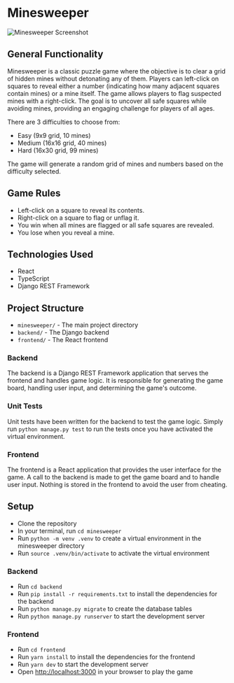 # Minesweeper

![Minesweeper Screenshot](./public/minesweeper.png)

## General Functionality

Minesweeper is a classic puzzle game where the objective is to clear a grid of hidden mines without detonating any of them. Players can left-click on squares to reveal either a number (indicating how many adjacent squares contain mines) or a mine itself. The game allows players to flag suspected mines with a right-click. The goal is to uncover all safe squares while avoiding mines, providing an engaging challenge for players of all ages.

There are 3 difficulties to choose from:

- Easy (9x9 grid, 10 mines)
- Medium (16x16 grid, 40 mines)
- Hard (16x30 grid, 99 mines)

The game will generate a random grid of mines and numbers based on the difficulty selected.

## Game Rules

- Left-click on a square to reveal its contents.
- Right-click on a square to flag or unflag it.
- You win when all mines are flagged or all safe squares are revealed.
- You lose when you reveal a mine.

## Technologies Used

- React
- TypeScript
- Django REST Framework

## Project Structure

- `minesweeper/` - The main project directory
- `backend/` - The Django backend
- `frontend/` - The React frontend

### Backend

The backend is a Django REST Framework application that serves the frontend and handles game logic. It is responsible for generating the game board, handling user input, and determining the game's outcome.

### Unit Tests

Unit tests have been written for the backend to test the game logic. Simply run `python manage.py test` to run the tests once you have activated the virtual environment.

### Frontend

The frontend is a React application that provides the user interface for the game. A call to the backend is made to get the game board and to handle user input. Nothing is stored in the frontend to avoid the user from cheating.

## Setup

- Clone the repository
- In your terminal, run `cd minesweeper`
- Run `python -m venv .venv` to create a virtual environment in the minesweeper directory
- Run `source .venv/bin/activate` to activate the virtual environment

### Backend

- Run `cd backend`
- Run `pip install -r requirements.txt` to install the dependencies for the backend
- Run `python manage.py migrate` to create the database tables
- Run `python manage.py runserver` to start the development server

### Frontend

- Run `cd frontend`
- Run `yarn install` to install the dependencies for the frontend
- Run `yarn dev` to start the development server
- Open [http://localhost:3000](http://localhost:3000) in your browser to play the game
